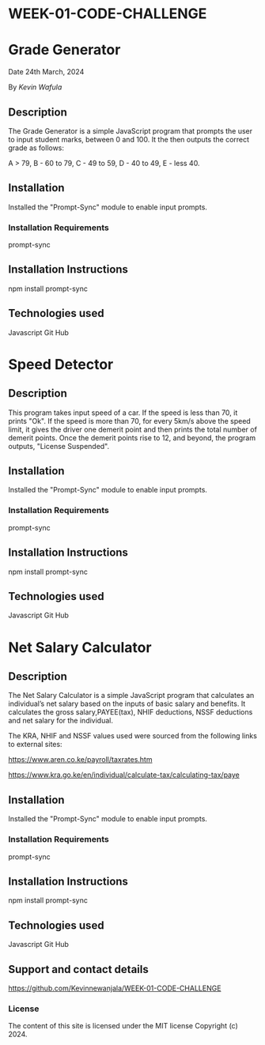# WEEK-01-CODE-CHALLENGE

# Grade Generator

Date 24th March, 2024

By *Kevin Wafula*

## Description
The Grade Generator is a simple JavaScript program that prompts the user to input student marks, between 0 and 100. It the then outputs the correct grade as follows:

  A > 79, 
  B - 60 to 79,
  C -  49 to 59,
  D - 40 to 49,
  E - less 40.

## Installation
Installed the "Prompt-Sync" module to enable input prompts.

### Installation Requirements
prompt-sync

## Installation Instructions
npm install prompt-sync

## Technologies used
Javascript
Git Hub




# Speed Detector

## Description
This program takes input speed of a car. If the speed is less than 70, it prints "Ok". If the speed is more than 70, for every 5km/s above the speed limit, it gives the driver one demerit point and then prints the total number of demerit points. Once the demerit points rise to 12, and beyond, the program outputs, "License Suspended".

## Installation
Installed the "Prompt-Sync" module to enable input prompts.

### Installation Requirements
prompt-sync

## Installation Instructions
npm install prompt-sync

## Technologies used
Javascript
Git Hub





# Net Salary Calculator

## Description
The Net Salary Calculator is a simple JavaScript program that calculates an individual’s net salary based on the inputs of basic salary and benefits. It calculates the gross salary,PAYEE(tax), NHIF deductions, NSSF deductions and net salary for the individual.

The KRA, NHIF and NSSF values used were sourced from the following links to external sites:

https://www.aren.co.ke/payroll/taxrates.htm 

https://www.kra.go.ke/en/individual/calculate-tax/calculating-tax/paye

## Installation
Installed the "Prompt-Sync" module to enable input prompts.

### Installation Requirements
prompt-sync

## Installation Instructions
npm install prompt-sync

## Technologies used
Javascript
Git Hub

## Support and contact details
https://github.com/Kevinnewanjala/WEEK-01-CODE-CHALLENGE

### License
The content of this site is licensed under the MIT license
Copyright (c) 2024.












